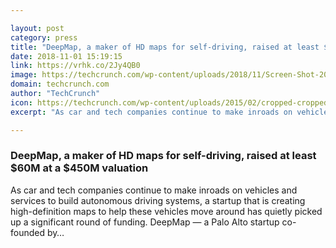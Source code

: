 ```yaml
---

layout: post
category: press
title: "DeepMap, a maker of HD maps for self-driving, raised at least $60M at a $450M valuation"
date: 2018-11-01 15:19:15
link: https://vrhk.co/2Jy4QB0
image: https://techcrunch.com/wp-content/uploads/2018/11/Screen-Shot-2018-11-01-at-14.59.13.png?w=764
domain: techcrunch.com
author: "TechCrunch"
icon: https://techcrunch.com/wp-content/uploads/2015/02/cropped-cropped-favicon-gradient.png?w=180
excerpt: "As car and tech companies continue to make inroads on vehicles and services to build autonomous driving systems, a startup that is creating high-definition maps to help these vehicles move around has quietly picked up a significant round of funding. DeepMap — a Palo Alto startup co-founded by…"

---
```


### DeepMap, a maker of HD maps for self-driving, raised at least $60M at a $450M valuation

As car and tech companies continue to make inroads on vehicles and services to build autonomous driving systems, a startup that is creating high-definition maps to help these vehicles move around has quietly picked up a significant round of funding. DeepMap — a Palo Alto startup co-founded by…